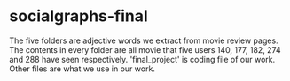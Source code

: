 # socialgraphs-final
The five folders are adjective words we extract from movie review pages. The contents in every folder are all movie that five users 140, 177, 182, 274 and 288 have seen respectively.
'final_project' is coding file of our work.
Other files are what we use in our work.
